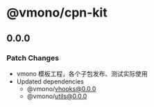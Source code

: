 # @vmono/cpn-kit

## 0.0.0

### Patch Changes

- vmono 模板工程，各个子包发布、测试实际使用
- Updated dependencies
  - @vmono/vhooks@0.0.0
  - @vmono/utils@0.0.0
